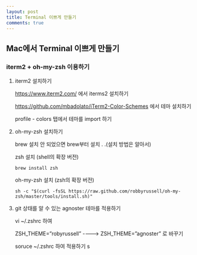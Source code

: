 ```yaml
---
layout: post
title: Terminal 이쁘게 만들기
comments: true
---
```




## Mac에서 Terminal 이쁘게 만들기



### iterm2 + oh-my-zsh  이용하기



1. iterm2 설치하기 

   https://www.iterm2.com/ 에서 iterms2 설치하기 

   https://github.com/mbadolato/iTerm2-Color-Schemes 에서 테마 설치하기

   profile - colors 탭에서 테마를 import 하기

   

2. oh-my-zsh 설치하기

   brew 설치 안 되었으면 brew부터 설치 . .(설치 방법은 알아서)

   zsh 설치 (shell의 확장 버전)

   ```shell
   brew install zsh
   ```

   oh-my-zsh 설치 (zsh의 확장 버전)

   ~~~shell
   sh -c "$(curl -fsSL https://raw.github.com/robbyrussell/oh-my-zsh/master/tools/install.sh)"
   ~~~

3. git 상태를 알 수 있는 agnoster 테마를 적용하기

   vi ~/.zshrc 하여

   ZSH_THEME=”robyrussell”  ----> ZSH_THEME=”agnoster” 로 바꾸기

   soruce ~/.zshrc 하여 적용하기 s

